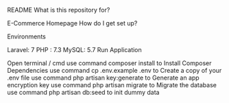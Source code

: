 README
What is this repository for?

E-Commerce
Homepage
How do I get set up?

Environments

Laravel: 7
PHP : 7.3
MySQL: 5.7
Run Application

Open terminal / cmd
use command composer install to Install Composer Dependencies
use command cp .env.example .env to Create a copy of your .env file
use command php artisan key:generate to Generate an app encryption key
use command php artisan migrate to Migrate the database
use command php artisan db:seed to init dummy data
